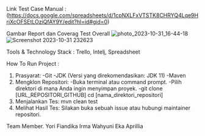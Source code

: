 Link Test Case Manual : (https://docs.google.com/spreadsheets/d/1cpNXLFxVTSTK8CHRYQ4Lqe9HrjXcOFSEtLOziQfAY9Y/edit?hl=id#gid=0)

Gambar Report dan Coverag Test Overall
![photo_2023-10-31_16-44-18](https://github.com/yorigustama/ALTA-QE12-TeamB-Middleman-WebTesting/assets/50369208/8aedd729-b18b-4ed5-9602-5b8d55d0241e)
![Screenshot 2023-10-31 232623](https://github.com/yorigustama/ALTA-QE12-TeamB-Middleman-WebTesting/assets/50369208/ef957e50-796e-4101-9681-345fd25d28cb)

Tools & Technology Stack : Trello, Intelj, Spreadsheet 

How To Run Project :

1. Prasyarat:
-Git
-JDK (Versi yang direkomendasikan: JDK 11)
-Maven
2. Mengklon Repositori:
-Buka terminal atau command prompt.
-Pilih direktori di mana Anda ingin menyimpan proyek.
-git clone [URL_REPOSITORI_GITHUB] cd [nama_direktori_repositori]
3. Menjalankan Tes: mvn clean test
4. Melihat Hasil Tes: Silakan buka sebuah issue atau hubungi maintainer repositori.

Team Member.
Yori Fiandika
Irma Wahyuni
Eka Aprillia
